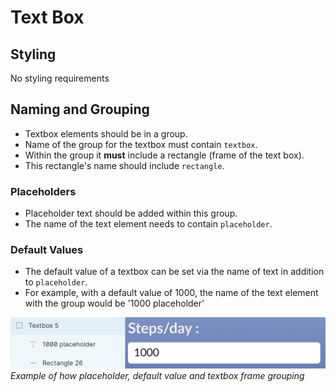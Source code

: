 # Text Box

## Styling
No styling requirements

## Naming and Grouping
* Textbox elements should be in a group.
* Name of the group for the textbox must contain `textbox`.
* Within the group it **must** include a rectangle (frame of the text box).
* This rectangle's name should include `rectangle`.

### Placeholders
* Placeholder text should be added within this group.
* The name of the text element needs to contain `placeholder`.

### Default Values
*  The default value of a textbox can be set via the name of text in addition to `placeholder`.
* For example, with a default value of 1000, the name of the text element with the group would be '1000 placeholder'

![Example screenshot of textbox layers and group](https://github.com/ImagineThisNHS/ImagineThisNHS.github.io/blob/master/guidelines/assets/textbox/textbox%20fig.png?raw=true)
_Example of how placeholder, default value and textbox frame grouping_